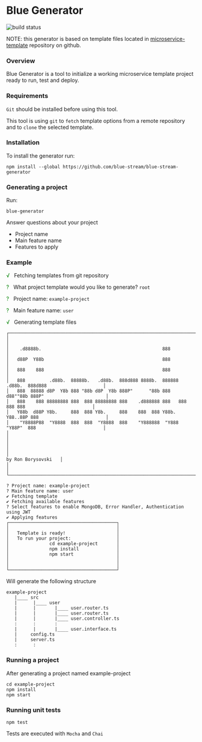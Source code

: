 # Blue Generator

![build status](https://gitlab.com/sapir-optimizations/blue-generator/microservice-generator/badges/master/build.svg)

NOTE: this generator is based on template files located in [microservice-template](https://github.com/blue-stream/blue-stream-template) repository on github.

### Overview
Blue Generator is a tool to initialize a working microservice template project ready to run, test and deploy.

### Requirements 
`Git` should be installed before using this tool.

This tool is using `git` to `fetch` template options from a remote repository and to `clone` the selected template.

### Installation

To install the generator run:

```
npm install --global https://github.com/blue-stream/blue-stream-generator
```

### Generating a project
Run: 
```
blue-generator
```

Answer questions about your project

* Project name
* Main feature name
* Features to apply

### Example

<span style="color:green">√</span> &nbsp; Fetching templates from git repository

<span style="color:green">?</span> &nbsp; What project template would you like to generate? `root`

<span style="color:green">?</span> &nbsp; Project name: `example-project`

<span style="color:green">?</span> &nbsp; Main feature name: `user`

<span style="color:green">√</span> &nbsp; Generating template files

```
┌────────────────────────────────────────────────────────────────────────────────────────────────────┐
│                                                                                                    │
│    .d8888b.                                             888                                        │
│   d88P  Y88b                                            888                                        │
│   888    888                                            888                                        │
│   888         .d88b.  88888b.   .d88b.  888d888 8888b.  888888 .d88b.  888d888                     │
│   888  88888 d8P  Y8b 888 "88b d8P  Y8b 888P"      "88b 888   d88""88b 888P"                       │
│   888    888 88888888 888  888 88888888 888    .d888888 888   888  888 888                         │
│   Y88b  d88P Y8b.     888  888 Y8b.     888    888  888 Y88b. Y88..88P 888                         │
│    "Y8888P88  "Y8888  888  888  "Y8888  888    "Y888888  "Y888 "Y88P"  888                         │
│                                                                                                    │
│                                                                                                    │
│                                                                                by Ron Borysovski   │
│                                                                                                    │
└────────────────────────────────────────────────────────────────────────────────────────────────────┘

? Project name: example-project
? Main feature name: user
✔ Fetching template
✔ Fetching available features
? Select features to enable MongoDB, Error Handler, Authentication using JWT
✔ Applying features
┌────────────────────────────────────────┐
│                                        │
│   Template is ready!                   │
│   To run your project:                 │
│               cd example-project       │
│               npm install              │
│               npm start                │
│                                        │
│                                        │
└────────────────────────────────────────┘
```


Will generate the following structure

```
example-project
   |____ src
   |      |____ user
   |      |       |____ user.router.ts
   |      |       |____ user.router.ts
   |      |       |____ user.controller.ts
   :      :       :
   |      |       |____ user.interface.ts
   |     config.ts
   |     server.ts
   :      :     
```

### Running a project

After generating a project named example-project

``` 
cd example-project 
npm install
npm start
```

### Running unit tests

``` 
npm test
```

Tests are executed with `Mocha` and `Chai`

